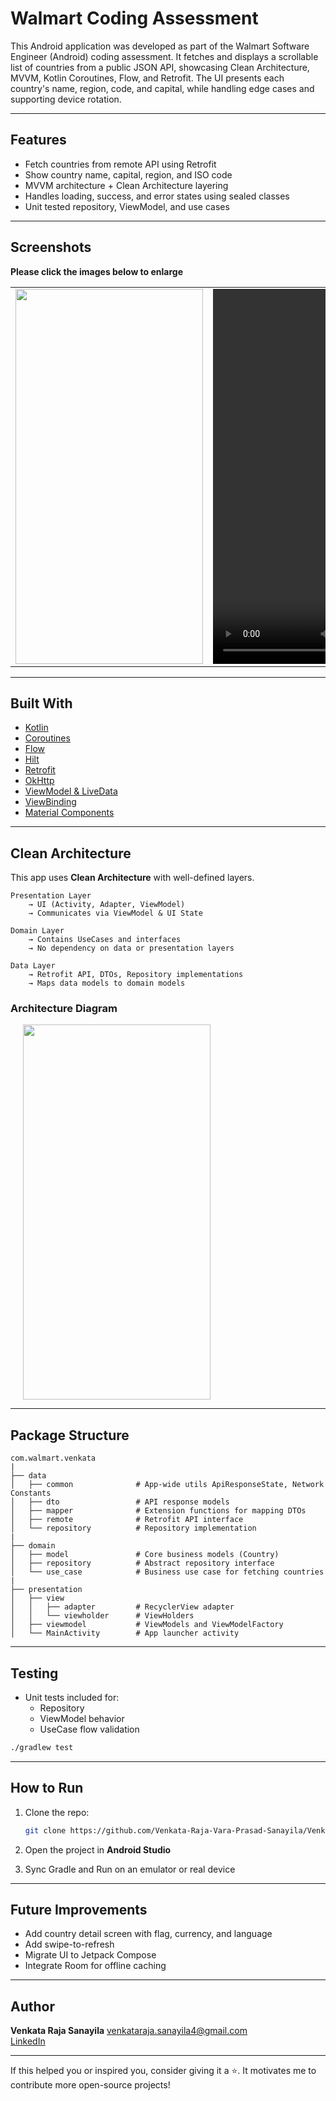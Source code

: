 
# Walmart Coding Assessment

This Android application was developed as part of the Walmart Software Engineer (Android) coding assessment. It fetches and displays a scrollable list of countries from a public JSON API, showcasing Clean Architecture, MVVM, Kotlin Coroutines, Flow, and Retrofit. The UI presents each country's name, region, code, and capital, while handling edge cases and supporting device rotation.

---

## Features

- Fetch countries from remote API using Retrofit
- Show country name, capital, region, and ISO code
- MVVM architecture + Clean Architecture layering
- Handles loading, success, and error states using sealed classes
- Unit tested repository, ViewModel, and use cases

---

## Screenshots

**Please click the images below to enlarge**

<table>
  <tr>
    <td>
      <img src="https://github.com/user-attachments/assets/57ccfc1a-5c49-454b-bff4-c7f4fa0410c9" height="600" width="300" />
    </td>
    <td>
      <video src="https://github.com/user-attachments/assets/9c6022a4-7264-4c4a-bc6f-02a275dee4a4" width="300" height="600" controls />
    </td>
  </tr>
</table>


---

## Built With

- [Kotlin](https://kotlinlang.org/)
- [Coroutines](https://developer.android.com/kotlin/coroutines)
- [Flow](https://developer.android.com/kotlin/flow)
- [Hilt](https://developer.android.com/training/dependency-injection/hilt-android)
- [Retrofit](https://square.github.io/retrofit/)
- [OkHttp](https://square.github.io/okhttp/)
- [ViewModel & LiveData](https://developer.android.com/topic/libraries/architecture/viewmodel)
- [ViewBinding](https://developer.android.com/topic/libraries/view-binding)
- [Material Components](https://material.io/develop/android)

---

## Clean Architecture

This app uses **Clean Architecture** with well-defined layers.

```
Presentation Layer
    → UI (Activity, Adapter, ViewModel)
    → Communicates via ViewModel & UI State

Domain Layer
    → Contains UseCases and interfaces
    → No dependency on data or presentation layers

Data Layer
    → Retrofit API, DTOs, Repository implementations
    → Maps data models to domain models
```

### Architecture Diagram

<img src="https://github.com/user-attachments/assets/ce97b139-880c-4e4e-98e4-f94539f3e814" height="600" width="300" hspace="20">

---

## Package Structure

```
com.walmart.venkata
|
├── data
│   ├── common              # App-wide utils ApiResponseState, Network Constants
│   ├── dto                 # API response models
│   ├── mapper              # Extension functions for mapping DTOs
│   ├── remote              # Retrofit API interface
│   └── repository          # Repository implementation
|
├── domain
│   ├── model               # Core business models (Country)
│   ├── repository          # Abstract repository interface
│   └── use_case            # Business use case for fetching countries
|
├── presentation
│   ├── view
│   │   ├── adapter         # RecyclerView adapter
│   │   └── viewholder      # ViewHolders 
│   ├── viewmodel           # ViewModels and ViewModelFactory
│   └── MainActivity        # App launcher activity
```

---

## Testing

- Unit tests included for:
  - Repository 
  - ViewModel behavior
  - UseCase flow validation

```bash
./gradlew test
```

---

## How to Run

1. Clone the repo:
   ```bash
   git clone https://github.com/Venkata-Raja-Vara-Prasad-Sanayila/VenkataWalmartCodingAssessment.git
   ```

2. Open the project in **Android Studio**

3. Sync Gradle and Run on an emulator or real device

---

## Future Improvements

- Add country detail screen with flag, currency, and language
- Add swipe-to-refresh
- Migrate UI to Jetpack Compose
- Integrate Room for offline caching

---

## Author

**Venkata Raja Sanayila**
venkataraja.sanayila4@gmail.com  
[LinkedIn](https://www.linkedin.com/in/venkatarajasanayila)

---

<p>If this helped you or inspired you, consider giving it a ⭐. It motivates me to contribute more open-source projects!</p>
